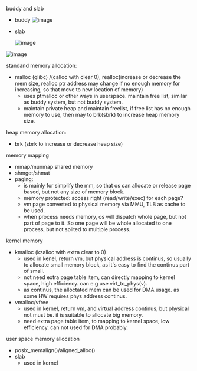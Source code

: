 
buddy and slab
- buddy
![image](https://github.com/upempty/pynote/assets/52414719/e5b29e18-6fcd-44b6-91f8-ebbc8ca00e8d)

- slab

  ![image](https://github.com/upempty/pynote/assets/52414719/e19651bc-0c63-4da5-8a24-e694ac94be3b)  





![image](https://github.com/upempty/pynote/assets/52414719/64f636ed-3115-41a0-ba0d-dec9fa4dc301)


standand memory allocation:
- malloc (glibc) /(calloc with clear 0), realloc(increase or decrease the mem size, realloc ptr address may change if no enough memory for increasing, so that move to new location of memory)
  - uses ptmalloc or other ways in userspace. maintain free list, similar as buddy system, but not buddy system.
  - maintain private heap and maintain freelist, if free list has no enough memory to use, then may to brk(sbrk) to increase heap memory size.
 
heap memory allocation:
- brk (sbrk to increase or decrease heap size)

memory mapping
- mmap/munmap
shared memory
- shmget/shmat
- paging: 
  - is mainly for simplify the mm, so that os can allocate or release page based, but not any size of memory block.  
  - memory protected: access right (read/write/exec) for each page?  
  - vm page converted to physical memory via MMU, TLB as cache to be used.  
  - when process needs memory, os will dispatch whole page, but not part of page to it. So one page will be whole allocated to one process, but not splited to multiple process.



kernel memory
- kmalloc (kzalloc with extra clear to 0)
  -  used in kenel, return vm, but physical address is continus, so usually to allocate small memory block, as it's easy to find the continus part of small.
  -  not need extra page table item, can directly mapping to kernel space, high efficiency. can e.g use virt_to_phys(v).
  -  as continus, the alloctated mem can be used for DMA usage. as some HW requires phys address continus.
- vmalloc/vfree
  - used in kernel, return vm, and virtual address continus, but physical not must be. it is suitable to allocate big memory.
  - need extra page table item, to mapping to kernel space, low efficiency. can not used for DMA probably.
 
user space memory allocation
  - posix_memalign()/aligned_alloc()
- slab
  - used in kernel
